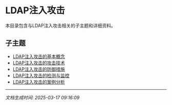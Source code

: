 # LDAP注入攻击

本目录包含与LDAP注入攻击相关的子主题和详细资料。

## 子主题

- [LDAP注入攻击的基本概念](ldap-injection/basic-concepts.md)
- [LDAP注入攻击的攻击技术](ldap-injection/attack-techniques.md)
- [LDAP注入攻击的防御措施](ldap-injection/defense-measures.md)
- [LDAP注入攻击的检测与监控](ldap-injection/detection-monitoring.md)
- [LDAP注入攻击的案例分析](ldap-injection/case-studies.md)

---

*文档生成时间: 2025-03-17 09:16:09*
